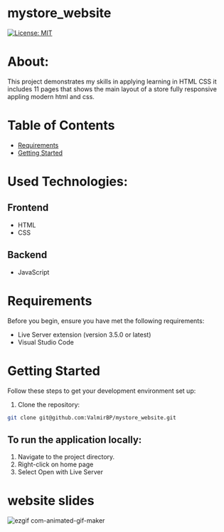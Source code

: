 # mystore_website

[![License: MIT](https://img.shields.io/badge/License-MIT-yellow.svg)](https://github.com/ValmirBP/mystore_website/blob/main/LICENSE)

# About:

This project demonstrates my skills in applying learning in HTML CSS it  includes 11 pages that shows the main layout of a store fully responsive appling modern html and css.

# Table of Contents

- [Requirements](#requirements)
- [Getting Started](#getting-started)

# Used Technologies:

 ## Frontend
- HTML
- CSS

 ## Backend
 - JavaScript

# Requirements

Before you begin, ensure you have met the following requirements:

- Live Server extension (version 3.5.0 or latest)
- Visual Studio Code

# Getting Started

Follow these steps to get your development environment set up:

1. Clone the repository:

```bash
git clone git@github.com:ValmirBP/mystore_website.git
```

## To run the application locally:

1. Navigate to the project directory.
2. Right-click on home page
3. Select Open with Live Server


# website slides

![ezgif com-animated-gif-maker](https://github.com/ValmirBP/mystore_website/assets/48802923/d081455e-3ca2-480f-ab5d-40630b0359ff)



